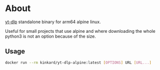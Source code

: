 # About

[yt-dlp](https://github.com/yt-dlp/yt-dlp) standalone binary for arm64 alpine linux.

Useful for small projects that use alpine and where downloading the whole python3 is not an option because of the size.

## Usage

```sh
docker run --rm kinkard/yt-dlp-alpine:latest [OPTIONS] URL [URL...]
```
